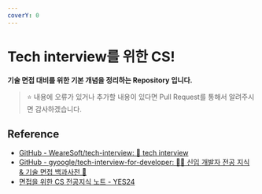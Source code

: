 ```yaml
---
coverY: 0
---
```


# Tech interview를 위한 CS!

**기술 면접 대비를 위한 기본 개념을 정리하는 Repository 입니다.**

> ⭐ 내용에 오류가 있거나 추가할 내용이 있다면 Pull Request를 통해서 알려주시면 감사하겠습니다.&#x20;

## Reference

* [GitHub - WeareSoft/tech-interview: 🙍 tech interview](https://github.com/WeareSoft/tech-interview)
* [GitHub - gyoogle/tech-interview-for-developer: 👶🏻 신입 개발자 전공 지식 & 기술 면접 백과사전 📖](https://github.com/gyoogle/tech-interview-for-developer)
* [면접을 위한 CS 전공지식 노트 - YES24](http://www.yes24.com/Product/Goods/108887922)
